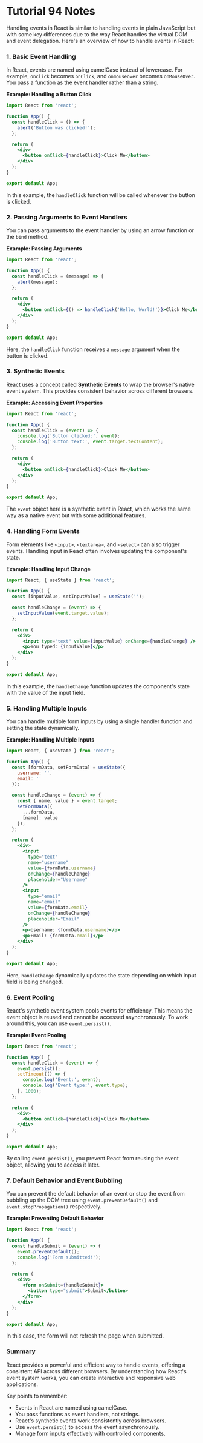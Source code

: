 # Tutorial **94** Notes

Handling events in React is similar to handling events in plain JavaScript but with some key differences due to the way React handles the virtual DOM and event delegation. Here's an overview of how to handle events in React:

### **1. Basic Event Handling**

In React, events are named using camelCase instead of lowercase. For example, `onclick` becomes `onClick`, and `onmouseover` becomes `onMouseOver`. You pass a function as the event handler rather than a string.

**Example: Handling a Button Click**
```jsx
import React from 'react';

function App() {
  const handleClick = () => {
    alert('Button was clicked!');
  };

  return (
    <div>
      <button onClick={handleClick}>Click Me</button>
    </div>
  );
}

export default App;
```
In this example, the `handleClick` function will be called whenever the button is clicked.

### **2. Passing Arguments to Event Handlers**

You can pass arguments to the event handler by using an arrow function or the `bind` method.

**Example: Passing Arguments**
```jsx
import React from 'react';

function App() {
  const handleClick = (message) => {
    alert(message);
  };

  return (
    <div>
      <button onClick={() => handleClick('Hello, World!')}>Click Me</button>
    </div>
  );
}

export default App;
```
Here, the `handleClick` function receives a `message` argument when the button is clicked.

### **3. Synthetic Events**

React uses a concept called **Synthetic Events** to wrap the browser's native event system. This provides consistent behavior across different browsers.

**Example: Accessing Event Properties**
```jsx
import React from 'react';

function App() {
  const handleClick = (event) => {
    console.log('Button clicked:', event);
    console.log('Button text:', event.target.textContent);
  };

  return (
    <div>
      <button onClick={handleClick}>Click Me</button>
    </div>
  );
}

export default App;
```
The `event` object here is a synthetic event in React, which works the same way as a native event but with some additional features.

### **4. Handling Form Events**

Form elements like `<input>`, `<textarea>`, and `<select>` can also trigger events. Handling input in React often involves updating the component's state.

**Example: Handling Input Change**
```jsx
import React, { useState } from 'react';

function App() {
  const [inputValue, setInputValue] = useState('');

  const handleChange = (event) => {
    setInputValue(event.target.value);
  };

  return (
    <div>
      <input type="text" value={inputValue} onChange={handleChange} />
      <p>You typed: {inputValue}</p>
    </div>
  );
}

export default App;
```
In this example, the `handleChange` function updates the component's state with the value of the input field.

### **5. Handling Multiple Inputs**

You can handle multiple form inputs by using a single handler function and setting the state dynamically.

**Example: Handling Multiple Inputs**
```jsx
import React, { useState } from 'react';

function App() {
  const [formData, setFormData] = useState({
    username: '',
    email: ''
  });

  const handleChange = (event) => {
    const { name, value } = event.target;
    setFormData({
      ...formData,
      [name]: value
    });
  };

  return (
    <div>
      <input
        type="text"
        name="username"
        value={formData.username}
        onChange={handleChange}
        placeholder="Username"
      />
      <input
        type="email"
        name="email"
        value={formData.email}
        onChange={handleChange}
        placeholder="Email"
      />
      <p>Username: {formData.username}</p>
      <p>Email: {formData.email}</p>
    </div>
  );
}

export default App;
```
Here, `handleChange` dynamically updates the state depending on which input field is being changed.

### **6. Event Pooling**

React's synthetic event system pools events for efficiency. This means the event object is reused and cannot be accessed asynchronously. To work around this, you can use `event.persist()`.

**Example: Event Pooling**
```jsx
import React from 'react';

function App() {
  const handleClick = (event) => {
    event.persist();
    setTimeout(() => {
      console.log('Event:', event);
      console.log('Event type:', event.type);
    }, 1000);
  };

  return (
    <div>
      <button onClick={handleClick}>Click Me</button>
    </div>
  );
}

export default App;
```
By calling `event.persist()`, you prevent React from reusing the event object, allowing you to access it later.

### **7. Default Behavior and Event Bubbling**

You can prevent the default behavior of an event or stop the event from bubbling up the DOM tree using `event.preventDefault()` and `event.stopPropagation()` respectively.

**Example: Preventing Default Behavior**
```jsx
import React from 'react';

function App() {
  const handleSubmit = (event) => {
    event.preventDefault();
    console.log('Form submitted!');
  };

  return (
    <div>
      <form onSubmit={handleSubmit}>
        <button type="submit">Submit</button>
      </form>
    </div>
  );
}

export default App;
```
In this case, the form will not refresh the page when submitted.

### **Summary**

React provides a powerful and efficient way to handle events, offering a consistent API across different browsers. By understanding how React's event system works, you can create interactive and responsive web applications.

Key points to remember:
- Events in React are named using camelCase.
- You pass functions as event handlers, not strings.
- React's synthetic events work consistently across browsers.
- Use `event.persist()` to access the event asynchronously.
- Manage form inputs effectively with controlled components.